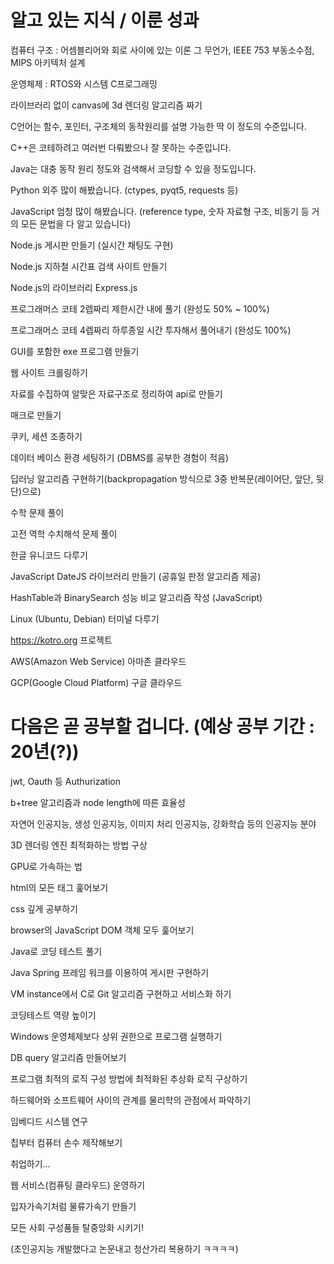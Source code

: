 # 알고 있는 지식 / 이룬 성과

컴퓨터 구조 : 어셈블리어와 회로 사이에 있는 이론 그 무언가, IEEE 753 부동소수점, MIPS 아키텍처 설계    

운영체제 : RTOS와 시스템 C프로그래밍    

라이브러리 없이 canvas에 3d 렌더링 알고리즘 짜기

C언어는 함수, 포인터, 구조체의 동작원리를 설명 가능한 딱 이 정도의 수준입니다.

C++은 코테하려고 여러번 다뤄봤으나 잘 못하는 수준입니다.

Java는 대충 동작 원리 정도와 검색해서 코딩할 수 있을 정도입니다.

Python 외주 많이 해봤습니다. (ctypes, pyqt5, requests 등)

JavaScript 엄청 많이 해봤습니다. (reference type, 숫자 자료형 구조, 비동기 등 거의 모든 문법을 다 알고 있습니다)

Node.js 게시판 만들기 (실시간 채팅도 구현)

Node.js 지하철 시간표 검색 사이트 만들기

Node.js의 라이브러리 Express.js

프로그래머스 코테 2렙짜리 제한시간 내에 풀기 (완성도 50% ~ 100%)

프로그래머스 코테 4렙짜리 하루종일 시간 투자해서 풀어내기 (완성도 100%)

GUI를 포함한 exe 프로그램 만들기

웹 사이트 크롤링하기

자료를 수집하여 알맞은 자료구조로 정리하여 api로 만들기

매크로 만들기

쿠키, 세션 조종하기

데이터 베이스 환경 세팅하기 (DBMS를 공부한 경험이 적음)

딥러닝 알고리즘 구현하기(backpropagation 방식으로 3중 반복문(레이어단, 앞단, 뒷단)으로)

수학 문제 풀이

고전 역학 수치해석 문제 풀이

한글 유니코드 다루기

JavaScript DateJS 라이브러리 만들기 (공휴일 판정 알고리즘 제공)

HashTable과 BinarySearch 성능 비교 알고리즘 작성 (JavaScript)

Linux (Ubuntu, Debian) 터미널 다루기

https://kotro.org 프로젝트

AWS(Amazon Web Service) 아마존 클라우드

GCP(Google Cloud Platform) 구글 클라우드    

    
               
# 다음은 곧 공부할 겁니다. (예상 공부 기간 : 20년(?))
   
jwt, Oauth 등 Authurization

b+tree 알고리즘과 node length에 따른 효율성

자연어 인공지능, 생성 인공지능, 이미지 처리 인공지능, 강화학습 등의 인공지능 분야

3D 렌더링 엔진 최적화하는 방법 구상

GPU로 가속하는 법

html의 모든 태그 훑어보기

css 깊게 공부하기

browser의 JavaScript DOM 객체 모두 훑어보기

Java로 코딩 테스트 풀기

Java Spring 프레임 워크를 이용하여 게시판 구현하기

VM instance에서 C로 Git 알고리즘 구현하고 서비스화 하기

코딩테스트 역량 높이기

Windows 운영체제보다 상위 권한으로 프로그램 실행하기

DB query 알고리즘 만들어보기

프로그램 최적의 로직 구성 방법에 최적화된 추상화 로직 구상하기

하드웨어와 소프트웨어 사이의 관계를 물리학의 관점에서 파악하기

임베디드 시스템 연구

칩부터 컴퓨터 손수 제작해보기

취업하기...   

웹 서비스(컴퓨팅 클라우드) 운영하기    

입자가속기처럼 물류가속기 만들기    

모든 사회 구성품들 탈중앙화 시키기!    

(초인공지능 개발했다고 논문내고 청산가리 복용하기 ㅋㅋㅋㅋ)    

